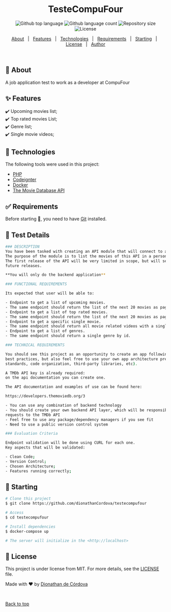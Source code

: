 <div align="center" id="top"> 
  &#xa0;

  <!-- <a href="https://testecompufour.netlify.app">Demo</a> -->
</div>

<h1 align="center">TesteCompuFour</h1>

<p align="center">
  <img alt="Github top language" src="https://img.shields.io/github/languages/top/dionathanCordova/testecompufour?color=56BEB8">

  <img alt="Github language count" src="https://img.shields.io/github/languages/count/dionathanCordova/testecompufour?color=56BEB8">

  <img alt="Repository size" src="https://img.shields.io/github/repo-size/dionathanCordova/testecompufour?color=56BEB8">

  <img alt="License" src="https://img.shields.io/github/license/dionathanCordova/testecompufour?color=56BEB8">

  <!-- <img alt="Github issues" src="https://img.shields.io/github/issues/dionathanCordova/testecompufour?color=56BEB8" /> -->

  <!-- <img alt="Github forks" src="https://img.shields.io/github/forks/dionathanCordova/testecompufour?color=56BEB8" /> -->

  <!-- <img alt="Github stars" src="https://img.shields.io/github/stars/dionathanCordova/testecompufour?color=56BEB8" /> -->
</p>

<!-- Status -->

<!-- <h4 align="center"> 
	🚧  TesteCompuFour 🚀 Under construction...  🚧
</h4> 

<hr> -->

<p align="center">
  <a href="#dart-about">About</a> &#xa0; | &#xa0; 
  <a href="#sparkles-features">Features</a> &#xa0; | &#xa0;
  <a href="#rocket-technologies">Technologies</a> &#xa0; | &#xa0;
  <a href="#white_check_mark-requirements">Requirements</a> &#xa0; | &#xa0;
  <a href="#checkered_flag-starting">Starting</a> &#xa0; | &#xa0;
  <a href="#memo-license">License</a> &#xa0; | &#xa0;
  <a href="https://github.com/dionathanCordova" target="_blank">Author</a>
</p>

<br>

## :dart: About ##

A job application test to work as a developer at CompuFour

## :sparkles: Features ##

:heavy_check_mark: Upcoming movies list;\
:heavy_check_mark: Top rated movies List;\
:heavy_check_mark: Genre list;\
:heavy_check_mark: Single movie videos;

## :rocket: Technologies ##

The following tools were used in this project:

- [PHP](https://www.php.net/manual/pt_BR/intro-whatis.php)
- [Codeignter](https://codeigniter.com/)
- [Docker](https://docs.docker.com/compose/)
- [The Movie Database API](https://developers.themoviedb.org/4/getting-started/authorization)

## :white_check_mark: Requirements ##

Before starting :checkered_flag:, you need to have [Git](https://git-scm.com) installed.

## :checkered_flag: Test Details ##

```bash
### DESCRIPTION
You have been tasked with creating an API module that will connect to another API.
The purpose of the module is to list the movies of this API in a personalized way.
The first release of the API will be very limited in scope, but will serve as the foundation for
future releases.

**You will only do the backend application**

### FUNCTIONAL REQUIREMENTS

Its expected that user will be able to:

- Endpoint to get a list of upcoming movies.
- The same endpoint should return the list of the next 20 movies as page param is given.
- Endpoint to get a list of top rated movies.
- The same endpoint should return the list of the next 20 movies as page param is given.
- Endpoint to get a specific single movie.
- The same endpoint should return all movie related videos with a single request.
- Endpoint to get a list of genres.
- The same endpoint should return a single genre by id.

### TECHNICAL REQUIREMENTS

You should see this project as an opportunity to create an app following modern development
best practices, but also feel free to use your own app architecture preferences (coding
standards, code organization, third-party libraries, etc).

A TMDb API key is already required:
on the api documentation you can create one.

The API documentation and examples of use can be found here:

https://developers.themoviedb.org/3

- You can use any combination of backend technology
- You should create your own backend API layer, which will be responsible to send
requests to the TMDb API
- Feel free to use any package/dependency managers if you see fit
- Need to use a public version control system

### Evaluation Criteria

Endpoint validation will be done using CURL for each one.
Key aspects that will be validated:

- Clean Code;
- Version Control;
- Chosen Architecture;
- Features running correctly;

```

## :checkered_flag: Starting ##

```bash
# Clone this project
$ git clone https://github.com/dionathanCordova/testecompufour

# Access
$ cd testecompufour

# Install dependencies
$ docker-compose up

# The server will initialize in the <http://localhost>
```

## :memo: License ##

This project is under license from MIT. For more details, see the [LICENSE](LICENSE.md) file.


Made with :heart: by <a href="https://github.com/dionathanCordova" target="_blank">Dionathan de Córdova</a>

&#xa0;

<a href="#top">Back to top</a>
